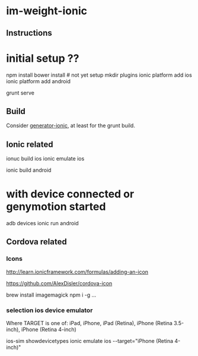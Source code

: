 # im-weight-ionic

## Instructions

  # initial setup ??
  npm install 
  bower install  # not yet setup
  mkdir plugins
  ionic platform add ios
  ionic platform add android

  grunt serve

## Build

Consider  [generator-ionic](https://github.com/diegonetto/generator-ionic), at least for the grunt build.

## Ionic related

  ionuc build ios
  ionic emulate ios

  ionic build android
  # with device connected or genymotion started
  adb devices
  ionic run android

## Cordova related

### Icons

http://learn.ionicframework.com/formulas/adding-an-icon

https://github.com/AlexDisler/cordova-icon

  brew install imagemagick
  npm i -g ...

### selection ios device emulator

Where TARGET is one of: iPad, iPhone, iPad (Retina), iPhone (Retina 3.5-inch), iPhone (Retina 4-inch)


  ios-sim showdevicetypes
  ionic emulate ios --target="iPhone (Retina 4-inch)"